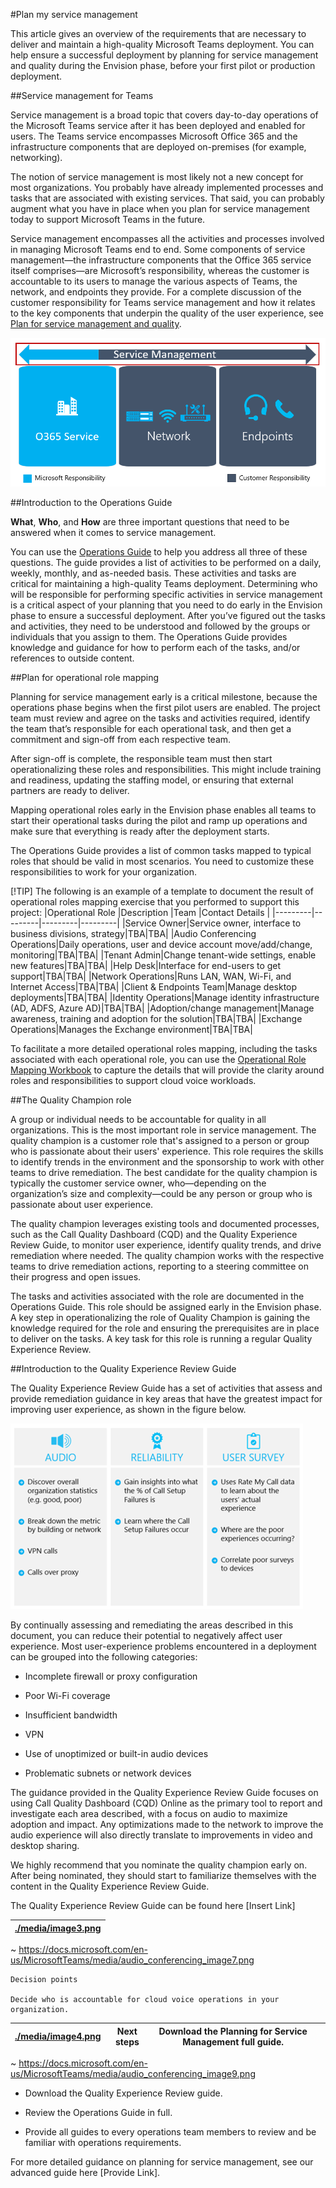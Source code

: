 #Plan my service management

This article gives an overview of the requirements that are necessary to deliver
and maintain a high-quality Microsoft Teams deployment. You can help ensure a
successful deployment by planning for service management and quality during the
Envision phase, before your first pilot or production deployment.

##Service management for Teams

Service management is a broad topic that covers day-to-day operations of the
Microsoft Teams service after it has been deployed and enabled for users. The
Teams service encompasses Microsoft Office 365 and the infrastructure components
that are deployed on-premises (for example, networking).

The notion of service management is most likely not a new concept for most
organizations. You probably have already implemented processes and tasks that
are associated with existing services. That said, you can probably augment what
you have in place when you plan for service management today to support
Microsoft Teams in the future.

Service management encompasses all the activities and processes involved in
managing Microsoft Teams end to end. Some components of service management—the
infrastructure components that the Office 365 service itself comprises—are
Microsoft’s responsibility, whereas the customer is accountable to its users to
manage the various aspects of Teams, the network, and endpoints they provide.
For a complete discussion of the customer responsibility for Teams service
management and how it relates to the key components that underpin the quality of
the user experience, see [Plan for service management and quality](https://docs.microsoft.com/MicrosoftTeams/envision-planning-for-service-management-and-quality-complete-guide).

![Diagram of the three components of quality--Office 365 service, network, and endpoints--and how service management overlaps all three.](media/d9bbfc5b29ca51e544b9ff05dc152eac.png)

##Introduction to the Operations Guide 

**What**, **Who**, and **How** are three important questions that need to be
answered when it comes to service management.

You can use the [Operations Guide](https://docs.microsoft.com/MicrosoftTeams/1-drive-value-operate-my-service) to help you address
all three of these questions. The guide provides a list of activities to be
performed on a daily, weekly, monthly, and as-needed basis. These activities and
tasks are critical for maintaining a high-quality Teams deployment. Determining
who will be responsible for performing specific activities in service management
is a critical aspect of your planning that you need to do early in the Envision
phase to ensure a successful deployment. After you’ve figured out the tasks and
activities, they need to be understood and followed by the groups or individuals
that you assign to them. The Operations Guide provides knowledge and guidance
for how to perform each of the tasks, and/or references to outside content.

##Plan for operational role mapping

Planning for service management early is a critical milestone, because the
operations phase begins when the first pilot users are enabled. The project team
must review and agree on the tasks and activities required, identify the team
that’s responsible for each operational task, and then get a commitment and
sign-off from each respective team.

After sign-off is complete, the responsible team must then start
operationalizing these roles and responsibilities. This might include training
and readiness, updating the staffing model, or ensuring that external partners
are ready to deliver.

Mapping operational roles early in the Envision phase enables all teams to start
their operational tasks during the pilot and ramp up operations and make sure
that everything is ready after the deployment starts.

The Operations Guide provides a list of common tasks mapped to typical roles
that should be valid in most scenarios. You need to customize these
responsibilities to work for your organization.

[!TIP] The following is an example of a template to document the result of
operational roles mapping exercise that you performed to support this project:
\|Operational Role \|Description \|Team \|Contact Details \|
\|---------\|---------\|---------\|---------\| \|Service Owner\|Service owner,
interface to business divisions, strategy\|TBA\|TBA\| \|Audio Conferencing
Operations\|Daily operations, user and device account move/add/change,
monitoring\|TBA\|TBA\| \|Tenant Admin\|Change tenant-wide settings, enable new
features\|TBA\|TBA\| \|Help Desk\|Interface for end-users to get
support\|TBA\|TBA\| \|Network Operations\|Runs LAN, WAN, Wi-Fi, and Internet
Access\|TBA\|TBA\| \|Client & Endpoints Team\|Manage desktop
deployments\|TBA\|TBA\| \|Identity Operations\|Manage identity infrastructure
(AD, ADFS, Azure AD)\|TBA\|TBA\| \|Adoption/change management\|Manage awareness,
training and adoption for the solution\|TBA\|TBA\| \|Exchange
Operations\|Manages the Exchange environment\|TBA\|TBA\|

To facilitate a more detailed operational roles mapping, including the tasks
associated with each operational role, you can use the [Operational Role Mapping
Workbook](https://myadvisor.fasttrack.microsoft.com/CloudVoice/Downloads?SelectedIDs=4_4_0_16)
to capture the details that will provide the clarity around roles and
responsibilities to support cloud voice workloads.

##The Quality Champion role

A group or individual needs to be accountable for quality in all organizations.
This is the most important role in service management. The quality champion is a
customer role that's assigned to a person or group who is passionate about their
users' experience. This role requires the skills to identify trends in the
environment and the sponsorship to work with other teams to drive remediation.
The best candidate for the quality champion is typically the customer service
owner, who—depending on the organization’s size and complexity—could be any
person or group who is passionate about user experience.

The quality champion leverages existing tools and documented processes, such as
the Call Quality Dashboard (CQD) and the Quality Experience Review Guide, to
monitor user experience, identify quality trends, and drive remediation where
needed. The quality champion works with the respective teams to drive
remediation actions, reporting to a steering committee on their progress and
open issues.

The tasks and activities associated with the role are documented in the
Operations Guide. This role should be assigned early in the Envision phase. A
key step in operationalizing the role of Quality Champion is gaining the
knowledge required for the role and ensuring the prerequisites are in place to
deliver on the tasks. A key task for this role is running a regular Quality
Experience Review.

##Introduction to the Quality Experience Review Guide

The Quality Experience Review Guide has a set of activities that assess and
provide remediation guidance in key areas that have the greatest impact for
improving user experience, as shown in the figure below.

![The key areas to examine during a quality experience review: audio, reliability, and user survey results.](media/cf33b759d5cfcd52f027c51720ca2719.png)

By continually assessing and remediating the areas described in this document,
you can reduce their potential to negatively affect user experience. Most
user-experience problems encountered in a deployment can be grouped into the
following categories:

-   Incomplete firewall or proxy configuration

-   Poor Wi-Fi coverage

-   Insufficient bandwidth

-   VPN

-   Use of unoptimized or built-in audio devices

-   Problematic subnets or network devices

The guidance provided in the Quality Experience Review Guide focuses on using
Call Quality Dashboard (CQD) Online as the primary tool to report and
investigate each area described, with a focus on audio to maximize adoption and
impact. Any optimizations made to the network to improve the audio experience
will also directly translate to improvements in video and desktop sharing.

We highly recommend that you nominate the quality champion early on. After being
nominated, they should start to familiarize themselves with the content in the
Quality Experience Review Guide.

The Quality Experience Review Guide can be found here [Insert Link]

| [./media/image3.png](./media/image3.png) |
|------------------------------------------|


~   https://docs.microsoft.com/en-us/MicrosoftTeams/media/audio_conferencing_image7.png

    Decision points

    Decide who is accountable for cloud voice operations in your organization.

| [./media/image4.png](./media/image4.png) | Next steps | Download the Planning for Service Management full guide. |   |
|------------------------------------------|------------|----------------------------------------------------------|---|


~   https://docs.microsoft.com/en-us/MicrosoftTeams/media/audio_conferencing_image9.png

-   Download the Quality Experience Review guide.

-   Review the Operations Guide in full.

-   Provide all guides to every operations team members to review and be
    familiar with operations requirements.

For more detailed guidance on planning for service management, see our advanced
guide here [Provide Link].
